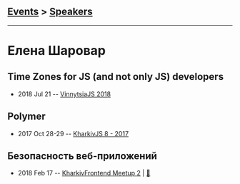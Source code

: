 ## [Events](../README.md) > [Speakers](../speakers.md)
---

# Елена Шаровар

## Time Zones for JS (and not only JS) developers
- 2018 Jul 21 -- [VinnytsiaJS 2018](https://youtu.be/h1jlwEIByLg)    
## Polymer
- 2017 Oct 28-29 -- [KharkivJS 8 - 2017](https://www.youtube.com/watch?v=Xi_eauNC_3E)    
## Безопасность веб-приложений
- 2018 Feb 17 -- [KharkivFrontend Meetup 2](https://youtu.be/0BwpXOTj_P0)  | [:notebook:](https://drive.google.com/drive/folders/1vsufgRXSOgG5QN8uk0urU8nQAkMF1G_k)  
